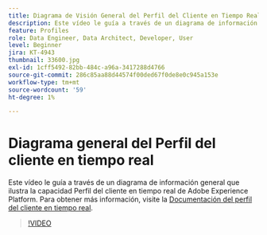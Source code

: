 ```yaml
---
title: Diagrama de Visión General del Perfil del Cliente en Tiempo Real
description: Este vídeo le guía a través de un diagrama de información general que ilustra la capacidad Perfil del cliente en tiempo real de Adobe Experience Platform.
feature: Profiles
role: Data Engineer, Data Architect, Developer, User
level: Beginner
jira: KT-4943
thumbnail: 33600.jpg
exl-id: 1cff5492-82bb-484c-a96a-3417288d4766
source-git-commit: 286c85aa88d44574f00ded67f0de8e0c945a153e
workflow-type: tm+mt
source-wordcount: '59'
ht-degree: 1%

---
```


# Diagrama general del Perfil del cliente en tiempo real

Este vídeo le guía a través de un diagrama de información general que ilustra la capacidad Perfil del cliente en tiempo real de Adobe Experience Platform. Para obtener más información, visite la [Documentación del perfil del cliente en tiempo real](https://experienceleague.adobe.com/docs/experience-platform/profile/home.html?lang=es).

>[!VIDEO](https://video.tv.adobe.com/v/33600?learn=on&enablevpops)
